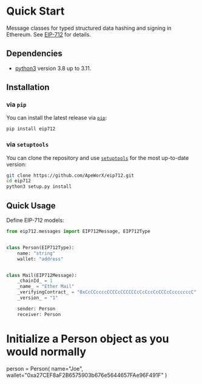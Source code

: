 # Quick Start

Message classes for typed structured data hashing and signing in Ethereum.
See [EIP-712](https://eips.ethereum.org/EIPS/eip-712) for details.

## Dependencies

- [python3](https://www.python.org/downloads) version 3.8 up to 3.11.

## Installation

### via `pip`

You can install the latest release via [`pip`](https://pypi.org/project/pip/):

```bash
pip install eip712
```

### via `setuptools`

You can clone the repository and use [`setuptools`](https://github.com/pypa/setuptools) for the most up-to-date version:

```bash
git clone https://github.com/ApeWorX/eip712.git
cd eip712
python3 setup.py install
```

## Quick Usage

Define EIP-712 models:

```python
from eip712.messages import EIP712Message, EIP712Type


class Person(EIP712Type):
    name: "string"
    wallet: "address"


class Mail(EIP712Message):
    _chainId_ = 1
    _name_ = "Ether Mail"
    _verifyingContract_ = "0xCcCCccccCCCCcCCCCCCcCcCccCcCCCcCcccccccC"
    _version_ = "1"

    sender: Person
    receiver: Person
```

# Initialize a Person object as you would normally
person = Person(
    name="Joe", wallet="0xa27CEF8aF2B6575903b676e5644657FAe96F491F"
)
